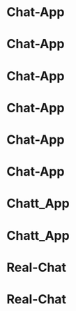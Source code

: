 # Chat-App
# Chat-App
# Chat-App
# Chat-App
# Chat-App
# Chat-App
# Chatt_App
# Chatt_App
# Real-Chat
# Real-Chat
